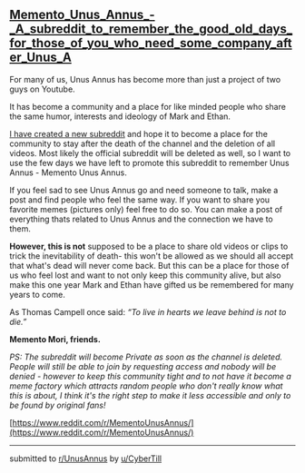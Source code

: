 ## [Memento_Unus_Annus_-_A_subreddit_to_remember_the_good_old_days_for_those_of_you_who_need_some_company_after_Unus_A](https://www.reddit.com/r/UnusAnnus/comments/jrwn6l/memento_unus_annus_a_subreddit_to_remember_the/)
For many of us, Unus Annus has become more than just a project of two guys on Youtube.

It has become a community and a place for like minded people who share the same humor, interests and ideology of Mark and Ethan.

[I have created a new subreddit](https://www.reddit.com/r/MementoUnusAnnus/) and hope it to become a place for the community to stay after the death of the channel and the deletion of all videos. Most likely the official subreddit will be deleted as well, so I want to use the few days we have left to promote this subreddit to remember Unus Annus - Memento Unus Annus.

If you feel sad to see Unus Annus go and need someone to talk, make a post and find people who feel the same way. If you want to share you favorite memes (pictures only) feel free to do so. You can make a post of everything thats related to Unus Annus and the connection we have to them.

**However, this is not** supposed to be a place to share old videos or clips to trick the inevitability of death- this won't be allowed as we should all accept that what's dead will never come back. But this can be a place for those of us who feel lost and want to not only keep this community alive, but also make this one year Mark and Ethan have gifted us be remembered for many years to come.

As Thomas Campell once said:  *“To live in hearts we leave behind is not to die.”*

**Memento Mori, friends.**

*PS: The subreddit will become Private as soon as the channel is deleted. People will still be able to join by requesting access and nobody will be denied - however to keep this community tight and to not have it become a meme factory which attracts random people who don't really know what this is about, I think it's the right step to make it less accessible and only to be found by original fans!*

[https://www.reddit.com/r/MementoUnusAnnus/](https://www.reddit.com/r/MementoUnusAnnus/)

---

submitted to [r/UnusAnnus](https://www.reddit.com/r/UnusAnnus) by [u/CyberTill](https://www.reddit.com/user/CyberTill)
